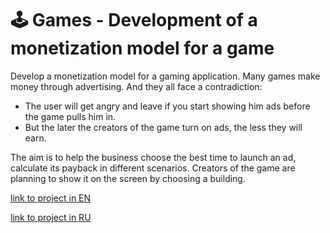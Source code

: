 # 🕹️ Games - Development of a monetization model for a game

Develop a monetization model for a gaming application.
Many games make money through advertising. And they all face a contradiction:

- The user will get angry and leave if you start showing him ads before the game pulls him in.
- But the later the creators of the game turn on ads, the less they will earn.

The aim is to help the business choose the best time to launch an ad, calculate its payback in different scenarios.
Creators of the game are planning to show it on the screen by choosing a building. 

[link to project in EN](https://nbviewer.jupyter.org/github/MakarovMcom/Yandex.Practicum/blob/main/12.%20Game%20Project%20%28Final%29/Game_Project_EN.ipynb)

[link to project in RU](https://nbviewer.jupyter.org/github/MakarovMcom/Yandex.Practicum/blob/main/12.%20Game%20Project%20%28Final%29/Game_Project_RU.ipynb)
